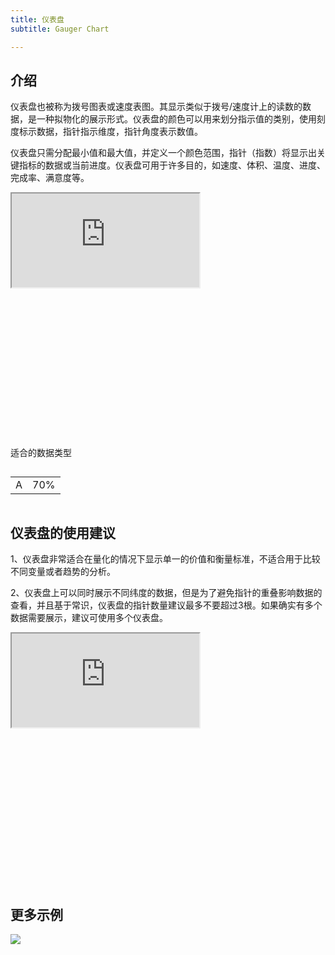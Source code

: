 ```yaml
---
title: 仪表盘
subtitle: Gauger Chart

---
```


<h2 class="article-invisibleh2">介绍</h2>

仪表盘也被称为拨号图表或速度表图。其显示类似于拨号/速度计上的读数的数据，是一种拟物化的展示形式。仪表盘的颜色可以用来划分指示值的类别，使用刻度标示数据，指针指示维度，指针角度表示数值。

仪表盘只需分配最小值和最大值，并定义一个颜色范围，指针（指数）将显示出关键指标的数据或当前进度。仪表盘可用于许多目的，如速度、体积、温度、进度、完成率、满意度等。

<div class="article-look-outside">
	<div class="article-look-inside" style="padding-bottom:50%">
	    <iframe class="article-look-content"
	    src="https://gallery.echartsjs.com/view-lite.html?cid=xH1vxib94f">
	    </iframe>
	</div>
</div>

<div  class="datatype" style="overflow:hidden" width="180px">
<p style="font-size:14px;font-weight:500;margin: 0 0 13px 0;">适合的数据类型</p>

<table class="lefttable" style="width: 40%; float:left; margin-right:15px">
	<tr>
		<td>A</td>
		<td>70%</td>
	</tr>

</table>

</div>

## 仪表盘的使用建议

1、仪表盘非常适合在量化的情况下显示单一的价值和衡量标准，不适合用于比较不同变量或者趋势的分析。

2、仪表盘上可以同时展示不同纬度的数据，但是为了避免指针的重叠影响数据的查看，并且基于常识，仪表盘的指针数量建议最多不要超过3根。如果确实有多个数据需要展示，建议可使用多个仪表盘。

<div class="article-look-outside">
	<div class="article-look-inside" style="padding-bottom:50%">
	    <iframe class="article-look-content"
	    src="https://gallery.echartsjs.com/view-lite.html?cid=gauge-car">
	    </iframe>
	</div>
</div>


## 更多示例


<div class="more-charts-example">
	<div class="charts-example-one">
		<a href="https://gallery.echartsjs.com/view-lite.html?cid=xSkY1CFYgZ">
			<div class="example-look-outside">
				<div class="article-look-inside" style="padding-bottom:81.90%">
				    <img class="article-look-content" src="./1gauge.png">
				</div>
			</div>
		</a>
	</div>
</div>
